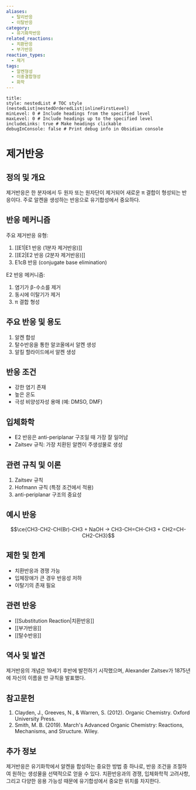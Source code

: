 ```yaml
---
aliases:
  - 탈리반응
  - 이탈반응
category:
  - 유기화학반응
related_reactions:
  - 치환반응
  - 부가반응
reaction_types:
  - 제거
tags:
  - 알켄형성
  - 이중결합형성
  - 화학
---
```


```table-of-contents
title: 
style: nestedList # TOC style (nestedList|nestedOrderedList|inlineFirstLevel)
minLevel: 0 # Include headings from the specified level
maxLevel: 0 # Include headings up to the specified level
includeLinks: true # Make headings clickable
debugInConsole: false # Print debug info in Obsidian console
```
# 제거반응

## 정의 및 개요
제거반응은 한 분자에서 두 원자 또는 원자단이 제거되어 새로운 π 결합이 형성되는 반응이다. 주로 알켄을 생성하는 반응으로 유기합성에서 중요하다.

## 반응 메커니즘
주요 제거반응 유형:
1. [[E1|E1 반응 (1분자 제거반응)]]
2. [[E2|E2 반응 (2분자 제거반응)]]
3. E1cB 반응 (conjugate base elimination)

E2 반응 메커니즘:
1. 염기가 β-수소를 제거
2. 동시에 이탈기가 제거
3. π 결합 형성

## 주요 반응 및 용도
1. 알켄 합성
2. 탈수반응을 통한 알코올에서 알켄 생성
3. 알킬 할라이드에서 알켄 생성

## 반응 조건
- 강한 염기 존재
- 높은 온도
- 극성 비양성자성 용매 (예: DMSO, DMF)

## 입체화학
- E2 반응은 anti-periplanar 구조일 때 가장 잘 일어남
- Zaitsev 규칙: 가장 치환된 알켄이 주생성물로 생성

## 관련 규칙 및 이론
1. Zaitsev 규칙
2. Hofmann 규칙 (특정 조건에서 적용)
3. anti-periplanar 구조의 중요성

## 예시 반응
$$\ce{CH3-CH2-CH(Br)-CH3 + NaOH -> CH3-CH=CH-CH3 + CH2=CH-CH2-CH3}$$

## 제한 및 한계
- 치환반응과 경쟁 가능
- 입체장애가 큰 경우 반응성 저하
- 이탈기의 존재 필요

## 관련 반응
- [[Substitution Reaction|치환반응]]
- [[부가반응]]
- [[탈수반응]]

## 역사 및 발견
제거반응의 개념은 19세기 후반에 발전하기 시작했으며, Alexander Zaitsev가 1875년에 자신의 이름을 딴 규칙을 발표했다.

## 참고문헌
1. Clayden, J., Greeves, N., & Warren, S. (2012). Organic Chemistry. Oxford University Press.
2. Smith, M. B. (2019). March's Advanced Organic Chemistry: Reactions, Mechanisms, and Structure. Wiley.

## 추가 정보
제거반응은 유기화학에서 알켄을 합성하는 중요한 방법 중 하나로, 반응 조건을 조절하여 원하는 생성물을 선택적으로 얻을 수 있다. 치환반응과의 경쟁, 입체화학적 고려사항, 그리고 다양한 응용 가능성 때문에 유기합성에서 중요한 위치를 차지한다.